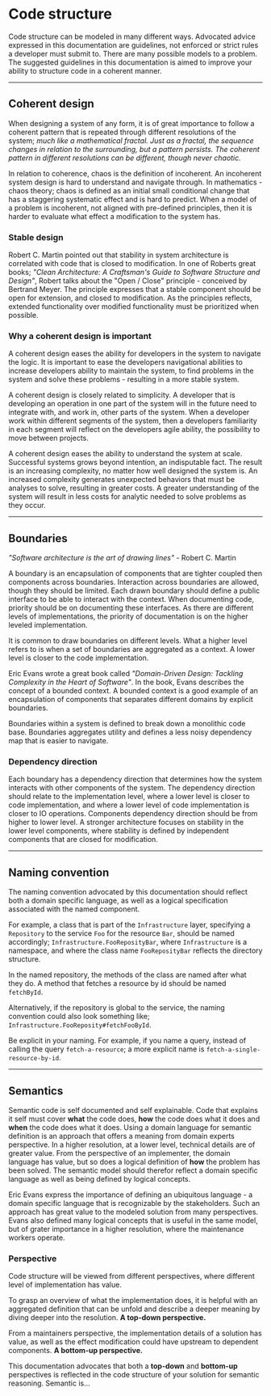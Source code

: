 # Code structure

Code structure can be modeled in many different ways. Advocated advice expressed in this documentation are guidelines, not enforced or strict rules a developer must submit to. There are many possible models to a problem. The suggested guidelines in this documentation is aimed to improve your ability to structure code in a coherent manner.

---

## Coherent design

When designing a system of any form, it is of great importance to follow a coherent pattern that is repeated through different resolutions of the system; *much like a mathematical fractal. Just as a fractal, the sequence changes in relation to the surrounding, but a pattern persists. The coherent pattern in different resolutions can be different, though never chaotic.*

In relation to coherence, chaos is the definition of incoherent. An incoherent system design is hard to understand and navigate through. In mathematics - chaos theory; chaos is defined as an initial small conditional change that has a staggering systematic effect and is hard to predict. When a model of a problem is incoherent, not aligned with pre-defined principles, then it is harder to evaluate what effect a modification to the system has.

### **Stable design**

Robert C. Martin pointed out that stability in system architecture is correlated with code that is closed to modification. In one of Roberts great books; *"Clean Architecture: A Craftsman's Guide to Software Structure and Design"*, Robert talks about the "Open / Close" principle - conceived by Bertrand Meyer. The principle expresses that a stable component should be open for extension, and closed to modification. As the principles reflects, extended functionality over modified functionality must be prioritized when possible.

### **Why a coherent design is important**

A coherent design eases the ability for developers in the system to navigate the logic. It is important to ease the developers navigational abilities to increase developers ability to maintain the system, to find problems in the system and solve these problems - resulting in a more stable system.

A coherent design is closely related to simplicity. A developer that is developing an operation in one part of the system will in the future need to integrate with, and work in, other parts of the system. When a developer work within different segments of the system, then a developers familiarity in each segment will reflect on the developers agile ability, the possibility to move between projects.

A coherent design eases the ability to understand the system at scale. Successful systems grows beyond intention, an indisputable fact. The result is an increasing complexity, no matter how well designed the system is. An increased complexity generates unexpected behaviors that must be analyses to solve, resulting in greater costs. A greater understanding of the system will result in less costs for analytic needed to solve problems as they occur.

---

## Boundaries

*"Software architecture is the art of drawing lines"* - Robert C. Martin

A boundary is an encapsulation of components that are tighter coupled then components across boundaries. Interaction across boundaries are allowed, though they should be limited. Each drawn boundary should define a public interface to be able to interact with the context. When documenting code, priority should be on documenting these interfaces. As there are different levels of implementations, the priority of documentation is on the higher leveled implementation.

It is common to draw boundaries on different levels. What a higher level refers to is when a set of boundaries are aggregated as a context. A lower level is closer to the code implementation.

Eric Evans wrote a great book called *"Domain-Driven Design: Tackling Complexity in the Heart of Software"*. In the book, Evans describes the concept of a bounded context. A bounded context is a good example of an encapsulation of components that separates different domains by explicit boundaries.

Boundaries within a system is defined to break down a monolithic code base. Boundaries aggregates utility and defines a less noisy dependency map that is easier to navigate.

### **Dependency direction**

Each boundary has a dependency direction that determines how the system interacts with other components of the system. The dependency direction should relate to the implementation level, where a lower level is closer to code implementation, and where a lower level of code implementation is closer to IO operations. Components dependency direction should be from higher to lower level. A stronger architecture focuses on stability in the lower level components, where stability is defined by independent components that are closed for modification.

---

## Naming convention

The naming convention advocated by this documentation should reflect both a domain specific language, as well as a logical specification associated with the named component.

For example, a class that is part of the `Infrastructure` layer, specifying a `Repository` to the service `Foo` for the resource `Bar`, should be named accordingly; `Infrastructure.FooReposityBar`, where `Infrastructure` is a namespace, and where the class name `FooReposityBar` reflects the directory structure.

In the named repository, the methods of the class are named after what they do. A method that fetches a resource by id should be named `fetchById`.

Alternatively, if the repository is global to the service, the naming convention could also look something like; `Infrastructure.FooReposity#fetchFooById`.

Be explicit in your naming. For example, if you name a query, instead of calling the query `fetch-a-resource`; a more explicit name is `fetch-a-single-resource-by-id`.

---

## Semantics

Semantic code is self documented and self explainable. Code that explains it self must cover **what** the code does, **how** the code does what it does and **when** the code does what it does. Using a domain language for semantic definition is an approach that offers a meaning from domain experts perspective. In a higher resolution, at a lower level, technical details are of greater value. From the perspective of an implementer, the domain language has value, but so does a logical definition of **how** the problem has been solved. The semantic model should therefor reflect a domain specific language as well as being defined by logical concepts.

Eric Evans express the importance of defining an ubiquitous language - a domain specific language that is recognizable by the stakeholders. Such an approach has great value to the modeled solution from many perspectives. Evans also defined many logical concepts that is useful in the same model, but of grater importance in a higher resolution, where the maintenance workers operate.

### **Perspective**

Code structure will be viewed from different perspectives, where different level of implementation has value.

To grasp an overview of what the implementation does, it is helpful with an aggregated definition that can be unfold and describe a deeper meaning by diving deeper into the resolution. **A top-down perspective.**

From a maintainers perspective, the implementation details of a solution has value, as well as the effect modification could have upstream to dependent components. **A bottom-up perspective.**

This documentation advocates that both a **top-down** and **bottom-up** perspectives is reflected in the code structure of your solution for semantic reasoning. Semantic is...
